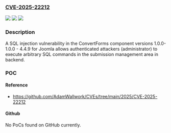 ### [CVE-2025-22212](https://cve.mitre.org/cgi-bin/cvename.cgi?name=CVE-2025-22212)
![](https://img.shields.io/static/v1?label=Product&message=ConvertForms%20component%20for%20Joomla&color=blue)
![](https://img.shields.io/static/v1?label=Version&message=%3D%201.0.0-4.4.9%20&color=brighgreen)
![](https://img.shields.io/static/v1?label=Vulnerability&message=CWE-89%3A%20Improper%20Neutralization%20of%20Special%20Elements%20used%20in%20an%20SQL%20Command&color=brighgreen)

### Description

A SQL injection vulnerability in the ConvertForms component versions 1.0.0-1.0.0 - 4.4.9 for Joomla allows authenticated attackers (administrator) to execute arbitrary SQL commands in the submission management area in backend.

### POC

#### Reference
- https://github.com/AdamWallwork/CVEs/tree/main/2025/CVE-2025-22212

#### Github
No PoCs found on GitHub currently.

